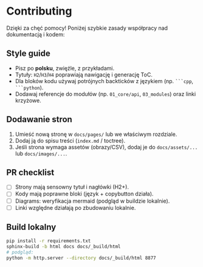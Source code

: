 # Contributing

Dzięki za chęć pomocy! Poniżej szybkie zasady współpracy nad dokumentacją i kodem:

## Style guide

- Pisz po **polsku**, zwięźle, z przykładami.
- Tytuły: `H2`/`H3`/`H4` poprawiają nawigację i generację ToC.
- Dla bloków kodu używaj potrójnych backticków z językiem (np. ` ```cpp `, ` ```python `).
- Dodawaj referencje do modułów (np. `01_core/api`, `03_modules`) oraz linki krzyżowe.

## Dodawanie stron

1. Umieść nową stronę w `docs/pages/` lub we właściwym rozdziale.
2. Dodaj ją do spisu treści (`index.md` / toctree).
3. Jeśli strona wymaga assetów (obrazy/CSV), dodaj je do `docs/assets/...` lub `docs/images/...`.

## PR checklist

- [ ] Strony mają sensowny tytuł i nagłówki (H2+).
- [ ] Kody mają poprawne bloki (język + copybutton działa).
- [ ] Diagrams: weryfikacja mermaid (podgląd w buildzie lokalnie).
- [ ] Linki względne działają po zbudowaniu lokalnie.

## Build lokalny

```bash
pip install -r requirements.txt
sphinx-build -b html docs docs/_build/html
# podgląd:
python -m http.server --directory docs/_build/html 8877
```
